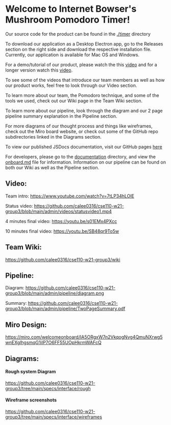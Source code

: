 # Welcome to Internet Bowser's Mushroom Pomodoro Timer!

Our source code for the product can be found in the [./timer](./timer) directory

To download our application as a Desktop Electron app, go to the Releases section on the right side and download the respective installation file. Currently, our application is available for Mac OS and Windows. 

For a demo/tutorial of our product, please watch the this [video](https://youtu.be/s01EMx4PXcc) and for a longer version watch this [video](https://youtu.be/SB48qr9To5w).

To see some of the videos that introduce our team members as well as how our product works, feel free to look through our Video section.

To learn more about our team, the Pomodoro technique, and some of the tools we used, check out our Wiki page in the Team Wiki section. 

To learn more about our pipeline, look through the diagram and our 2 page pipeline summary explanation in the Pipeline section. 

For more diagrams of our thought process and things like wireframes, check out the Miro board website, or check out some of the GitHub repo subdirectories linked in the Diagrams section.

To view our published JSDocs documentation, visit our GitHub pages [here](https://calee0316.github.io/cse110-w21-group3/)

For developers, please go to the [documentation](./documentation) directory, and view the [onboard.md](./documentation/onboard.md) file for information. Information on our pipeline can be found on both our Wiki as well as the Pipeline section. 

## Video:
Team intro: https://www.youtube.com/watch?v=7tLP34hLOlE

Status video: https://github.com/calee0316/cse110-w21-group3/blob/main/admin/videos/statusvideo1.mp4

4 minutes final video: https://youtu.be/s01EMx4PXcc

10 minutes final video: https://youtu.be/SB48qr9To5w

## Team Wiki: 
https://github.com/calee0316/cse110-w21-group3/wiki

## Pipeline:
Diagram: https://github.com/calee0316/cse110-w21-group3/blob/main/admin/pipeline/diagram.png

Summary: https://github.com/calee0316/cse110-w21-group3/blob/main/admin/pipeline/TwoPageSummary.pdf

## Miro Design:
https://miro.com/welcomeonboard/IA5ORgxW7n2VkqogNvg4QmuNXrwg5wnEXglhgsmqG1iIP7O6FF55UOpHkrmWAFcQ

## Diagrams:
#### Rough system Diagram
https://github.com/calee0316/cse110-w21-group3/tree/main/specs/interface/rough

#### Wireframe screenshots
https://github.com/calee0316/cse110-w21-group3/tree/main/specs/interface/wireframes
